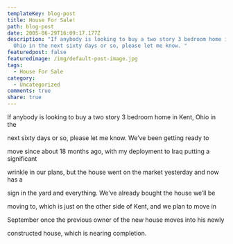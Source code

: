 ```yaml
---
templateKey: blog-post
title: House For Sale!
path: blog-post
date: 2005-06-29T16:09:17.177Z
description: "If anybody is looking to buy a two story 3 bedroom home in Kent,
  Ohio in the next sixty days or so, please let me know. "
featuredpost: false
featuredimage: /img/default-post-image.jpg
tags:
  - House For Sale
category:
  - Uncategorized
comments: true
share: true
---
```

<!--StartFragment-->

If anybody is looking to buy a two story 3 bedroom home in Kent, Ohio in the

next sixty days or so, please let me know. We’ve been getting ready to

move since about 18 months ago, with my deployment to Iraq putting a significant

wrinkle in our plans, but the house went on the market yesterday and now has a

sign in the yard and everything. We’ve already bought the house we’ll be

moving to, which is just on the other side of Kent, and we plan to move in

September once the previous owner of the new house moves into his newly

constructed house, which is nearing completion.

<!--EndFragment-->